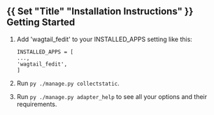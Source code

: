 {{ Set "Title" "Installation Instructions" }}
Getting Started
---------------
1. Add 'wagtail_fedit' to your INSTALLED_APPS setting like this:

   ```
   INSTALLED_APPS = [
   ...,
   'wagtail_fedit',
   ]
   ```
2. Run `py ./manage.py collectstatic`.
3. Run `py ./manage.py adapter_help` to see all your options and their requirements.